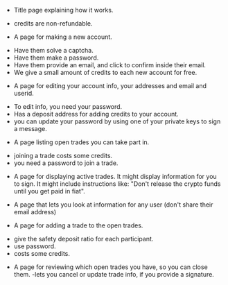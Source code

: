 * Title page explaining how it works. 
- credits are non-refundable.

* A page for making a new account. 
- Have them solve a captcha. 
- Have them make a password.
- Have them provide an email, and click to confirm inside their email.
- We give a small amount of credits to each new account for free.

* A page for editing your account info, your addresses and email and userid. 
- To edit info, you need your password.
- Has a deposit address for adding credits to your account. 
- you can update your password by using one of your private keys to sign a message.

* A page listing open trades you can take part in.
- joining a trade costs some credits.
- you need a password to join a trade.

* A page for displaying active trades. It might display information for you to sign. It might include instructions like: "Don't release the crypto funds until you get paid in fiat".

* A page that lets you look at information for any user (don't share their email address)

* A page for adding a trade to the open trades.
- give the safety deposit ratio for each participant.
- use password.
- costs some credits.

* A page for reviewing which open trades you have, so you can close them.
-lets you cancel or update trade info, if you provide a signature.
